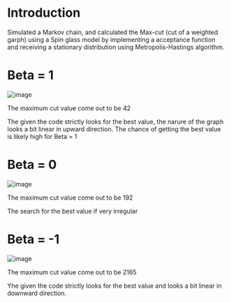 # Introduction

Simulated a Markov chain, and calculated the Max-cut (cut of a weighted garph) using a Spin glass model by implementing a acceptance function and receiving a stationary distribution using Metropolis-Hastings algorithm.

# Beta = 1
![image](https://github.com/Sushi0998/CodeInR/assets/99321988/52b81bcc-e7b9-4c28-b44a-02a94badbe94)

The maximum cut value come out to be 42

The given the code strictly looks for the best value, the narure of the graph looks a bit linear in upward direction. The chance of getting the best value is likely high for Beta = 1  

# Beta = 0

![image](https://github.com/Sushi0998/CodeInR/assets/99321988/defc3c12-780d-4766-a853-d75d7bc7ffdd)

The maximum cut value come out to be 192

The search for the best value if very irregular 
# Beta = -1 

![image](https://github.com/Sushi0998/CodeInR/assets/99321988/0bb30d7d-908f-4203-9cf4-77c65cdd5aa5)

The maximum cut value come out to be 2165

Yhe given the code strictly looks for the best value and looks a bit linear in downward direction. 
